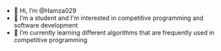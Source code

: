 - 👋 Hi, I’m @Hamza029
- 👀 I’m a student and I'm interested in competitive programming and software development
- 🌱 I’m currently learning different algorithms that are frequently used in competitive programming
